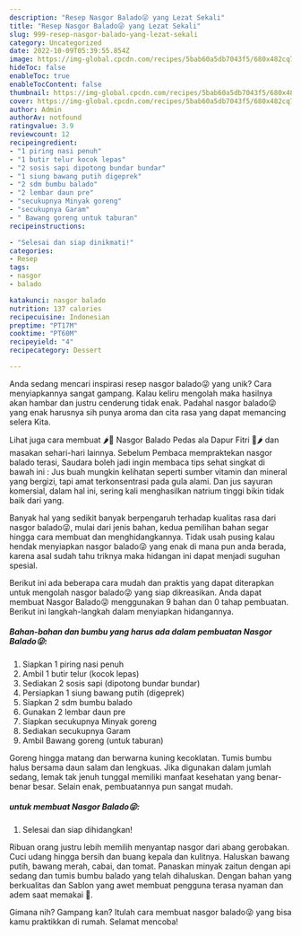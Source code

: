 ```yaml
---
description: "Resep Nasgor Balado😜 yang Lezat Sekali"
title: "Resep Nasgor Balado😜 yang Lezat Sekali"
slug: 999-resep-nasgor-balado-yang-lezat-sekali
category: Uncategorized
date: 2022-10-09T05:39:55.854Z
image: https://img-global.cpcdn.com/recipes/5bab60a5db7043f5/680x482cq70/nasgor-balado-foto-resep-utama.jpg
hideToc: false
enableToc: true
enableTocContent: false
thumbnail: https://img-global.cpcdn.com/recipes/5bab60a5db7043f5/680x482cq70/nasgor-balado-foto-resep-utama.jpg
cover: https://img-global.cpcdn.com/recipes/5bab60a5db7043f5/680x482cq70/nasgor-balado-foto-resep-utama.jpg
author: Admin
authorAv: notfound
ratingvalue: 3.9
reviewcount: 12
recipeingredient:
- "1 piring nasi penuh"
- "1 butir telur kocok lepas"
- "2 sosis sapi dipotong bundar bundar"
- "1 siung bawang putih digeprek"
- "2 sdm bumbu balado"
- "2 lembar daun pre"
- "secukupnya Minyak goreng"
- "secukupnya Garam"
- " Bawang goreng untuk taburan"
recipeinstructions:

- "Selesai dan siap dinikmati!"
categories:
- Resep
tags:
- nasgor
- balado

katakunci: nasgor balado 
nutrition: 137 calories
recipecuisine: Indonesian
preptime: "PT17M"
cooktime: "PT60M"
recipeyield: "4"
recipecategory: Dessert

---
```





Anda sedang mencari inspirasi resep nasgor balado😜 yang unik? Cara menyiapkannya sangat gampang. Kalau keliru mengolah maka hasilnya akan hambar dan justru cenderung tidak enak. Padahal nasgor balado😜 yang enak harusnya sih punya aroma dan cita rasa yang dapat memancing selera Kita.





Lihat juga cara membuat 🌶🍚 Nasgor Balado Pedas ala Dapur Fitri 🍚🌶 dan masakan sehari-hari lainnya. Sebelum Pembaca mempraktekan nasgor balado terasi, Saudara boleh jadi ingin membaca tips sehat singkat di bawah ini : Jus buah mungkin kelihatan seperti sumber vitamin dan mineral yang bergizi, tapi amat terkonsentrasi pada gula alami. Dan jus sayuran komersial, dalam hal ini, sering kali menghasilkan natrium tinggi bikin tidak baik dari yang.

Banyak hal yang sedikit banyak berpengaruh terhadap kualitas rasa dari nasgor balado😜, mulai dari jenis bahan, kedua pemilihan bahan segar hingga cara membuat dan menghidangkannya. Tidak usah pusing kalau hendak menyiapkan nasgor balado😜 yang enak di mana pun anda berada, karena asal sudah tahu triknya maka hidangan ini dapat menjadi suguhan spesial.






Berikut ini ada beberapa cara mudah dan praktis yang dapat diterapkan untuk mengolah nasgor balado😜 yang siap dikreasikan. Anda dapat membuat Nasgor Balado😜 menggunakan 9 bahan dan 0 tahap pembuatan. Berikut ini langkah-langkah dalam menyiapkan hidangannya.

<!--inarticleads1-->

##### Bahan-bahan dan bumbu yang harus ada dalam pembuatan Nasgor Balado😜:

1. Siapkan 1 piring nasi penuh
1. Ambil 1 butir telur (kocok lepas)
1. Sediakan 2 sosis sapi (dipotong bundar bundar)
1. Persiapkan 1 siung bawang putih (digeprek)
1. Siapkan 2 sdm bumbu balado
1. Gunakan 2 lembar daun pre
1. Siapkan secukupnya Minyak goreng
1. Sediakan secukupnya Garam
1. Ambil  Bawang goreng (untuk taburan)


Goreng hingga matang dan berwarna kuning kecoklatan. Tumis bumbu halus bersama daun salam dan lengkuas. Jika digunakan dalam jumlah sedang, lemak tak jenuh tunggal memiliki manfaat kesehatan yang benar-benar besar. Selain enak, pembuatannya pun sangat mudah. 

<!--inarticleads2-->

#####  untuk membuat Nasgor Balado😜:


1. Selesai dan siap dihidangkan!

Ribuan orang justru lebih memilih menyantap nasgor dari abang gerobakan. Cuci udang hingga bersih dan buang kepala dan kulitnya. Haluskan bawang putih, bawang merah, cabai, dan tomat. Panaskan minyak zaitun dengan api sedang dan tumis bumbu balado yang telah dihaluskan. Dengan bahan yang berkualitas dan Sablon yang awet membuat pengguna terasa nyaman dan adem saat memakai 🤩. 

Gimana nih? Gampang kan? Itulah cara membuat nasgor balado😜 yang bisa kamu praktikkan di rumah. Selamat mencoba!
